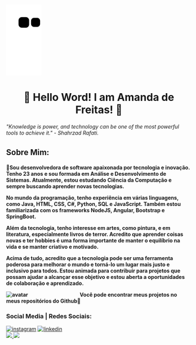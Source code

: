 ![Snake animation](https://github.com/Amandasfs/Amandasfs/blob/output/github-contribution-grid-snake.svg)

<h1 align="center"> 💜 Hello Word! I am Amanda de Freitas! 💜 </h1> 

<h6>"Knowledge is power, and technology can be one of the most powerful tools to achieve it." - Shahrzad Rafati.</h6>

<h2>Sobre Mim: </h2>
<h4>💜Sou desenvolvedora de software apaixonada por tecnologia e inovação. Tenho 23 anos e sou formada em Análise e Desenvolvimento de Sistemas. Atualmente, estou estudando Ciência da Computação e sempre buscando aprender novas tecnologias.

No mundo da programação, tenho experiência em várias linguagens, como Java, HTML, CSS, C#, Python, SQL e JavaScript. Também estou familiarizada com os frameworks NodeJS, Angular, Bootstrap e SpringBoot.

Além da tecnologia, tenho interesse em artes, como pintura, e em literatura, especialmente livros de terror. Acredito que aprender coisas novas e ter hobbies é uma forma importante de manter o equilíbrio na vida e se manter criativo e motivado.

Acima de tudo, acredito que a tecnologia pode ser uma ferramenta poderosa para melhorar o mundo e torná-lo um lugar mais justo e inclusivo para todos. Estou animada para contribuir para projetos que possam ajudar a alcançar esse objetivo e estou aberta a oportunidades de colaboração e aprendizado.

<img align="left" src="https://user-images.githubusercontent.com/79655661/229303389-85629797-86d9-42f8-b37f-c9a2c563d96f.png" alt="avatar" width="200" />
Você pode encontrar meus projetos no meus repositórios do Github💜</h4>

<h3> Social Media | Redes Sociais:</h3>
<a href="https://www.instagram.com/amandsfs/"><img src="https://user-images.githubusercontent.com/79655661/228024942-59408489-8ffd-45ea-8979-b7acf345cf58.png" alt="instagram" align="rigth" /></a> <a href="https://www.linkedin.com/in/amanda-freitas-santos/"><img src="https://user-images.githubusercontent.com/79655661/228024208-1a071433-dc4b-45f1-8bad-c90187b08b9e.png" alt="linkedin" align="rigth" /></a>

<div>
<a href="https://github.com/Amandasfs">
<img height="180em" src="https://github-readme-stats.vercel.app/api/top-langs/?username=Amandasfs&layout=compact&langs_count=7&theme=dracula"/>
<img height="180em" src="https://github-readme-stats.vercel.app/api?username=Amandasfs&show_icons=true&theme=dracula&include_all_commits=true&count_private=true"/>
</div>
